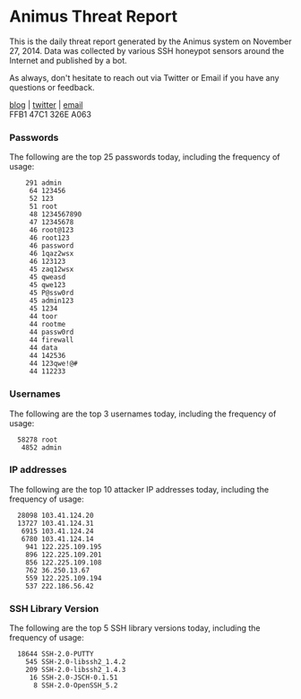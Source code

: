 # Animus Threat Report

This is the daily threat report generated by the Animus system on November 27, 2014. Data was collected by various SSH honeypot sensors around the Internet and published by a bot.  

As always, don't hesitate to reach out via Twitter or Email if you have any questions or feedback.  

[blog](http://morris.guru) | [twitter](https://twitter.com/andrew___morris) | [email](mailto:andrew@morris.guru)  
FFB1 47C1 326E A063  
### Passwords
The following are the top 25 passwords today, including the frequency of usage:
```
    291 admin
     64 123456
     52 123
     51 root
     48 1234567890
     47 12345678
     46 root@123
     46 root123
     46 password
     46 1qaz2wsx
     46 123123
     45 zaq12wsx
     45 qweasd
     45 qwe123
     45 P@ssw0rd
     45 admin123
     45 1234
     44 toor
     44 rootme
     44 passw0rd
     44 firewall
     44 data
     44 142536
     44 123qwe!@#
     44 112233
```

### Usernames
The following are the top 3 usernames today, including the frequency of usage:
```
  58278 root
   4852 admin
```

### IP addresses
The following are the top 10 attacker IP addresses today, including the frequency of usage:
```
  28098 103.41.124.20
  13727 103.41.124.31
   6915 103.41.124.24
   6780 103.41.124.14
    941 122.225.109.195
    896 122.225.109.201
    856 122.225.109.108
    762 36.250.13.67
    559 122.225.109.194
    537 222.186.56.42
```

### SSH Library Version
The following are the top 5 SSH library versions today, including the frequency of usage:
```
  18644 SSH-2.0-PUTTY
    545 SSH-2.0-libssh2_1.4.2
    209 SSH-2.0-libssh2_1.4.3
     16 SSH-2.0-JSCH-0.1.51
      8 SSH-2.0-OpenSSH_5.2
```
